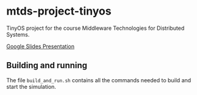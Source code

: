 # mtds-project-tinyos

TinyOS project for the course Middleware Technologies for Distributed Systems.

[Google Slides Presentation](https://docs.google.com/presentation/d/1KVcJqCcBrXF9TBU3N06HP5tawZ7fzjF7P6f2bDFZ1UI/edit?usp=sharing)

## Building and running

The file `build_and_run.sh` contains all the commands needed to build and start the simulation.
